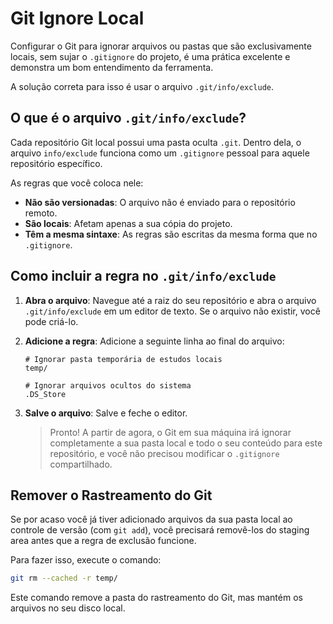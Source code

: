 # Git Ignore Local

Configurar o Git para ignorar arquivos ou pastas que são exclusivamente locais, sem sujar o `.gitignore` do projeto, é uma prática excelente e demonstra um bom entendimento da ferramenta.

A solução correta para isso é usar o arquivo `.git/info/exclude`.

## O que é o arquivo `.git/info/exclude`?

Cada repositório Git local possui uma pasta oculta `.git`. Dentro dela, o arquivo `info/exclude` funciona como um `.gitignore` pessoal para aquele repositório específico.

As regras que você coloca nele:

- **Não são versionadas**: O arquivo não é enviado para o repositório remoto.
- **São locais**: Afetam apenas a sua cópia do projeto.
- **Têm a mesma sintaxe**: As regras são escritas da mesma forma que no `.gitignore`.

## Como incluir a regra no `.git/info/exclude`

1. **Abra o arquivo**: Navegue até a raiz do seu repositório e abra o arquivo `.git/info/exclude` em um editor de texto. Se o arquivo não existir, você pode criá-lo.

2. **Adicione a regra**: Adicione a seguinte linha ao final do arquivo:

    ```plaintext
    # Ignorar pasta temporária de estudos locais
    temp/

    # Ignorar arquivos ocultos do sistema
    .DS_Store
    ```

3. **Salve o arquivo**: Salve e feche o editor.

    > Pronto! A partir de agora, o Git em sua máquina irá ignorar completamente a sua pasta local e todo o seu conteúdo para este repositório, e você não precisou modificar o `.gitignore` compartilhado.

## Remover o Rastreamento do Git

Se por acaso você já tiver adicionado arquivos da sua pasta local ao controle de versão (com `git add`), você precisará removê-los do staging area antes que a regra de exclusão funcione.

Para fazer isso, execute o comando:

```bash
git rm --cached -r temp/
```

Este comando remove a pasta do rastreamento do Git, mas mantém os arquivos no seu disco local.
